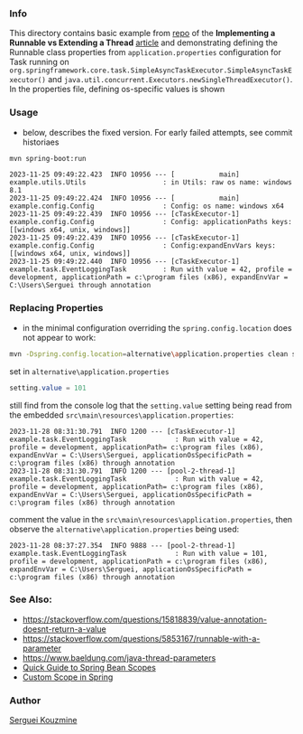 ### Info

This directory contains basic example from
[repo](https://github.com/eugenp/tutorials/blob/master/core-java-modules/core-java-concurrency-basic/src/main/java/com/baeldung/concurrent) of the
__Implementing a Runnable vs Extending a Thread__ [article](https://www.baeldung.com/java-runnable-vs-extending-thread) and demonstrating
defining the Runnable class properties from `application.properties` configuration for Task running on `org.springframework.core.task.SimpleAsyncTaskExecutor.SimpleAsyncTaskExecutor()` and `java.util.concurrent.Executors.newSingleThreadExecutor()`. In the properties file, defining os-specific values is shown

### Usage


* below, describes the fixed version. For early failed attempts, see commit historiaes

```sh
mvn spring-boot:run
```
```text
2023-11-25 09:49:22.423  INFO 10956 --- [           main] example.utils.Utils                   : in Utils: raw os name: windows 8.1
2023-11-25 09:49:22.424  INFO 10956 --- [           main] example.config.Config                 : Config: os name: windows x64
2023-11-25 09:49:22.439  INFO 10956 --- [cTaskExecutor-1] example.config.Config                 : Config: applicationPaths keys: [[windows x64, unix, windows]]
2023-11-25 09:49:22.439  INFO 10956 --- [cTaskExecutor-1] example.config.Config                 : Config:expandEnvVars keys: [[windows x64, unix, windows]]
2023-11-25 09:49:22.440  INFO 10956 --- [cTaskExecutor-1] example.task.EventLoggingTask         : Run with value = 42, profile = development, applicationPath = c:\program files (x86), expandEnvVar = C:\Users\Serguei through annotation
```

### Replacing Properties

* in the minimal configuration overriding the `spring.config.location` does not appear to work:
```sh
mvn -Dspring.config.location=alternative\application.properties clean spring-boot:run
```
set in `alternative\application.properties`
```java
setting.value = 101
```

still find from the console log that the `setting.value` setting being read from the embedded `src\main\resources\application.properties`:
```text
2023-11-28 08:31:30.791  INFO 1200 --- [cTaskExecutor-1] example.task.EventLoggingTask            : Run with value = 42, profile = development, applicationPath= c:\program files (x86), expandEnvVar = C:\Users\Serguei, applicationOsSpecificPath = c:\program files (x86) through annotation
2023-11-28 08:31:30.791  INFO 1200 --- [pool-2-thread-1] example.task.EventLoggingTask            : Run with value = 42, profile = development, applicationPath= c:\program files (x86), expandEnvVar = C:\Users\Serguei, applicationOsSpecificPath = c:\program files (x86) through annotation
```
comment the value in the `src\main\resources\application.properties`, then observe the `alternative\application.properties` being used:
```text
2023-11-28 08:37:27.354  INFO 9888 --- [pool-2-thread-1] example.task.EventLoggingTask            : Run with value = 101, profile = development, applicationPath = c:\program files (x86), expandEnvVar = C:\Users\Serguei, applicationOsSpecificPath = c:\program files (x86) through annotation
```
### See Also:

   * https://stackoverflow.com/questions/15818839/value-annotation-doesnt-return-a-value
   * https://stackoverflow.com/questions/5853167/runnable-with-a-parameter
   * https://www.baeldung.com/java-thread-parameters
   * [Quick Guide to Spring Bean Scopes](https://www.baeldung.com/spring-bean-scopes)
   * [Custom Scope in Spring](https://www.baeldung.com/spring-custom-scope)
### Author
[Serguei Kouzmine](kouzmine_serguei@yahoo.com)
